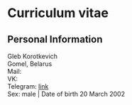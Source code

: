 # Curriculum vitae
## Personal Information
Gleb Korotkevich</br>
Gomel, Belarus</br>
Mail:</br>
VK:</br>
Telegram: [link](https://telegram.im/@<GlebkaKorotkevich>) </br>
Sex: male | Date of birth 20 March 2002</br>
